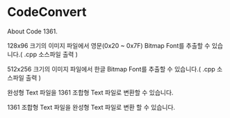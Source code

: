 # CodeConvert
About Code 1361.

128x96 크기의 이미지 파일에서 영문(0x20 ~ 0x7F) Bitmap Font를 추출할 수 있습니다.( .cpp 소스파일 출력 )

512x256 크기의 이미지 파일에서 한글 Bitmap Font를 추출할 수 있습니다.( .cpp 소스파일 출력 )

완성형 Text 파일을 1361 조합형 Text 파일로 변환할 수 있습니다.

1361 조합형 Text 파일을 완성형 Text 파일로 변환 할 수 있습니다.

